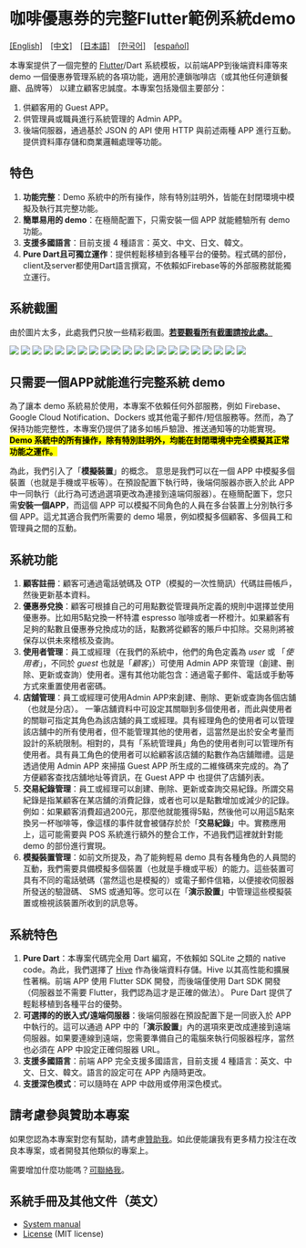 # 咖啡優惠券的完整Flutter範例系統demo
[[English]](README.md)&emsp;[[中文]](README_zh.md)&emsp;[[日本語]](README_ja.md)&emsp;[[한국어]](README_ko.md)&emsp;[[español]](README_es.md)

本專案提供了一個完整的 [Flutter](https://flutter.dev/)/Dart 系統模板，以前端APP到後端資料庫等來 demo 一個優惠券管理系統的各項功能，適用於連鎖咖啡店（或其他任何連鎖餐廳、品牌等） 以建立顧客忠誠度。本專案包括幾個主要部分：
1. 供顧客用的 Guest APP。
2. 供管理員或職員進行系統管理的 Admin APP。
3. 後端伺服器，通過基於 JSON 的 API 使用 HTTP 與前述兩種 APP 進行互動。提供資料庫存儲和商業邏輯處理等功能。

## 特色
1. **功能完整**：Demo 系統中的所有操作，除有特別註明外，皆能在封閉環境中模擬及執行其完整功能。
2. **簡單易用的 demo**：在極簡配置下，只需安裝一個 APP 就能體驗所有 demo 功能。
3. **支援多國語言**：目前支援 4 種語言：英文、中文、日文、韓文。
4. **Pure Dart且可獨立運作**：提供輕鬆移植到各種平台的優勢。程式碼的部份，client及server都使用Dart語言撰寫，不依賴如Firebase等的外部服務就能獨立運行。

## 系統截圖
由於圖片太多，此處我們只放一些精彩截圖。[**若要觀看所有截圖請按此處。**](doc/all_screenshots.md)

![](https://lh3.googleusercontent.com/u/0/docs/ADP-6oHn_N6g_DFcC5k0ILv3zzC18srHjQ4kkBTCgYz_yGuwvG9f0vB9fwUARsVWJV7IgU_x18iyGNTD4IvebQYGIXKNdmnuu2R5R8gUBP581Mu0DcOz5qam3WB_655d4qkss4A2artMa1Cx-DAehzx0nzqzccmvRxTdAUcYs1NPpLfbB68BQ6oStXrz_vMfi60NT_pQjIGL8ewYDPwNmzboqbp-SXpaSTCc6TKLfxNYDBJq22IuLqEPyuVV3-vdRseBgNDU1QaWEm4W2Q6WN66SlS-zjjYBEZzrZrLcyM1WUSSUko0aRBUBbNYKHE5xZzWuksGMQn-Ui3peFdqFckUUB5zzmUWq76jQ5fjeeZsOAaVYte75jffeEltw0ZAkSzbvBnN_3RMT3FnctHVBmJn04zaq7_JxFDnXXceXCpEFrNfb_kvRXvk59XPqO4NNZgNQrE-8vpZAXJ047PAxJrwWWkqPKYuFyBSngnDxS47602V4EZcyt8P2B67gjpvnMpOD3B9eZMXsm7pmmbH8pb2NZHwTVY0tocL9uKCsb8nOjG1eoIGRy6Do2gWRkP46kmn81GdPy54WkhzRE5YGuKrXFoke79ggNQ8_teVp7DeG8PP-KQOg33rjVlT10p4aiXP2yxM-4JSrWQPDpwUN9-pzxRPKtLXWGhsD7C91d8LgAnxW5_kNUdcz25guszUVYH7MdF4gRbtekpE6TmHQqkM1GYV9p6LMd3-WtagPU-GMrrxW7mYULjs1FzLrMfX5eV1wc3aVQdcEZ6Ba27VjrZslzFb45rPizMdLa3mI7cfvQTnnFezSpktdUFq8f7iBIQH_4_-xnQGDNLUDsP4puvSBQn8jFdspn0dzTu9uAcwwuDWn90S-I5SbTeW5WjBber0SyTyCOO7lI9mo5p5yXUsoy6scUVo)
![](https://lh3.googleusercontent.com/u/0/docs/ADP-6oEaXOhslWBRpw4MuP3KuEVueMxIAdUiQAqHxsFVm7dcmxXsl5szMayK5AMDMVtH_PA1kCx3Ka9AhdAyjKYtsH9P84Y0nsV9eEgp432_E_mCMYoOTzwEhX95z44u683wklQN4uX2WVDWsxNkmoXGTqqLGr-UYPpKH9nANUiW7QOsw8D9Lv8cEe_IKeLPBi2g_JebnFHwz1xnlGR1BodmFJosW_7v5nVqvd05JGXwQk96522w2SpEaoFQhBA0_gKC-4ONVv86Q2SeS1vSYdJ8l7-y0a8nYLR4geeDQhi-QIL-By3ybxdVri9gh77Um8DJuW6Q0IebVTHYP5bDPfABYvnUhIlp4ZUwTxZEgCvHqkIEyDzViG-VBRfClcBOP3YJWz9N1bn-HmQzzZNLAJJu4fxPxDgR8YrxtOVztd2lx7X7YU180b7EX6xVkZJyrKkevc8d76TBq8JCVuGB3f22W28CzHEu0ZdFDR0SGuzHJUS3zJrijmf-FXJIyZ6e6R7KfrgZ615oUCo4V0PQEghoqoJBNWQfnlEEHqS9JsQJABFUkJRTE2JR78lX16f3cqAG4ATSJLIeflt9QYJ2o0ojxP35lazD0iAzK5n7TwUU658kom4R-9itXmHPJKbuPJdFrcDwWdcSKrINzRsWe1xw9HW32L8MBDOSRe1gJdc70Vx4NX1pwbD3oSHGP2fGpg_qD1k5ogC2YUroDOXhxADEdajtTBEIyaMysMAUb8tqtVCFjr-S7kZz9i3WM95KvcvS4okHIWVBtFf6ihjZQeo-8W0Uv07Jp6o0YdnTECJFy6ZdUFk68q9hpkTi2NjCiwFVHSMmas5JWjo5-69pKH1K184H8WniOCpvkkFtsEmpZ33Y5xWzHyV2lsF6TQiUNk5oow6C2MOlHXvbQc5wxKGdPV7y3ug)
![](https://lh3.googleusercontent.com/u/0/docs/ADP-6oFU2K93GWDzwPI2uzs4DGpYBLun-NnXbkqsv82WWIdOiAo2EEyQb15-2SVwgmaGhgQ54skgvhdoXFA_GS6TlBz5lt6kqS74hxZDduE3l-spi25T_oCmUsyCpDY2Fwnwid6pnklwzI0rytilFDxVpbbrr_4MseBABCvGHDjdIDPj1FxwyQEgFCNRve8KSgLO6XgevbNzQTb4bcC6WCQkITjbcfyIAcv6ki0v4Srtj0hxeAXPa-eDaYYBQeJADDxdQNRXH_h1BFKDdzcf8WafzUQid1bVzb8s5nW2JZwFlYqejjMnz2edW989oBT2YpED7mtKf41TIdf2q9bdLmS2isCxaG0cEr4veZTYWHZz8Q0v9dDFE9kqpjfbhAa1YU6sMhBGtS2a9ZSl-4wdBDv7JBSNW4LUVRi091PDbAF5aUYh0mlpbLQDqr3S9phQMAJz66REk5v7E-2Se2LBgidFwnpN7mMT8Dri0fMmeCVaf1sXYH2XOaE_6eZoknZo0OoZxFnIPTbTV4jPwxY3e4lt6R5q3F8wZJTGcZEHGo7AvORnjB5gCn15ktrDeclWHUvSgctl-JEGEa34f8N-sWxba-BHB3S_db-8zNFvZ8TwjbqgMRp0HOYyF7ownzRms6usqfEDVFge9OaX_HI46iN7NkErjcACLFAXrSsy3z5SPhFd5a1sJljFcPk2r_YHayslJy6l0zZh0Zog-ZIvNyj0Ukdf82Cp2mBni4PVXzKwhZd7A3_vgh-9spHapBYlqv752ZYttW4PZAlxHG0gsbCUBSVKdrcsi00noYiYrYTrKUqy8f0VgUPfksEeCLK5XzwD6CYPxJdpqHakRZkkVVuviU1I47zuyBfbSIYzoy3XzFJPT97qNgZPQRWffY4D9xCVO9TO068Qg0U1Mwt2jDvn6KUcBOw)
![](https://lh3.googleusercontent.com/u/0/docs/ADP-6oHbqsTJT5WO53U3RwmT4X8slNU1stJ3tVOmtJpVKMH0iPYhdyK308Xq_RczypZDO07QocLg5zWa34pG8Fs5O1_A3nxv9Xf_TdrO4akWdWFWh0r7A762DUAgkWADdWlLixRGmo_NTd26bgOOjlDFhFPVmjojt8hWKPq77EvGgmPUjc0JRJf8BKwK4oOcWPmJVUnjLbN9oa5-u0s_eR1i0tzgWwG45icsxIBdCRJoNO57TuS70_UhjAP_BlzOPqxkBeLLm74IgKysHyGOGz_RU7PUk49MobtEC6v4BuiE8k52b7vkSJtObA60BmZdXcZSrdqTF-RPL4VTwZmUA_4Iu-rVrmbQk9vl99iAfzQqJNI-shSQHJZNZ4e0IyQNHeTXmpaJU31MAOJcWQtr0CzIDFY5tBjuhEAp2jrF6wZQYogOq43ubJcoo11jZmlaa-Bs_ReqEZXeAR5tbIrJogQtSe2qhCDh9VPHHBGkSS6hQVBK7R2NGVAyvEN4WnOF6TN9XEgYXxraAP0CtO5CZHrz5KxHnTDqml3j5ZLDbf8lWzNS8idou2p6f9Vtvy-mAhZyUck-H-vxvBaF8qGwi5QQ9bbqi7RfkX3nCgRb6gTtpQF6gIv5M5S0spu4WTdR0O2FyJqah8l5YNbNOMeTaAijWjDrGfLNTlPO4wwCMDq5B-7PjgkZaspRxsfvmAX0BHwepCniuKyyRYlyxSMQNZH7AefijkROK2NCjU2raty2F_GhBud48eYZuCtosh5uzfnIijYN3TUUQnWCsq9CCpseAkOBthbP6rPl0-3gRCdm_sU2PdCNw3R5XU0DQdtSidAG8NrFR3feXOFwamvS7SRpCySkiLvE3r9YlT0T-G5Y32XB0Df8rU0XZ0tdqOpeuWwHoMjS3l3xmgn9Q0RzULg1BSmKKdk)
![](https://lh3.googleusercontent.com/u/0/docs/ADP-6oF_lZw3je1XGeghNn_jR9XmGzU5nl4q3sutzBFGZCfmyCCKJwXXx80M-gpK6SwVQ5hj88AvgF_TxM0IVMo3WVrCp06fiplm-OAuSe3GmLyTIoyzBaSyHORsLG6iVZGoCDuEARFSj9J0qCTdEuCOBox-K2Ee7fctibbpRFHWbtECQwASvPTxaxfaxesIHc0pmuiaA641skbXYc2fLfsYSQTRuOBUemqbUsTj8ZkVMhqskhNu1BvLmrluMseh6bRx4a-7tTN1w9SBDGxQBSPa3dR5U_46uVemOVg9oFMw21EuY_MrakaiU1NqL5TH-Z_d_yiIGOtlSf_bQhJCMUeoIIJSwgMIRsjO9MdYjZStSNf4xDGpcv3wIbev6OIf7rdzTrneEJ26dzcUJmgSuKPATO9AYWoueKpEvFSkvOMCC_AxxBCn-em-yia-PX8cJmeKdRDM8N3FwEbpBUqmTuG7e-Q0B_x8Gwdst7VjrJa18PcLdLbhUBGxteB5lukMuhUm7e2f9uNi4F2LiBePfJfo7gpnPX9NQdhvHibQ3K0RAPHhEbhDqug8PAe5G3rDc0kSW3Lvte4BKWCy9i6Chm84DuVt-Ku2nLZRFadjRdj7-3qTemt_LSuVhBwsXTQyMoC-5-_gRCYiO_GN0ABLWDHQy8CPHZ0otE9u0lncT-vLk_ngGrje8NHxb4x2jE_kyD7aqSv1kpNLcn48s4GiAOtLbW2XaTVtYH-LteeGdCzgQ9t9iHonAe40ZPBkkYsLP_2hQPgTzqth6MmcXnoaeLNjZ90w639sHeyDTAabnMDlzvDJrrEski8pYLpRDdCpf2mULGqJHgLvJiPKgD5B-5x4dpC7eStqVzyr0VMn1Cfagmo_HpdXUX1BuB4g89KreKxQH56st1RFr8_7zAyM8L6HYXUuTGE)
![](https://lh3.googleusercontent.com/u/0/docs/ADP-6oFO2kyXKY3ZSq-Etahp8GbTCE1bJHxG5qLVuG6okY12Hhn3KsL-8VPsMtNbTC7o8m7medFol_u0_AF4rojOr6eaZNAL9x2qIaVXemeog4a70RkIOjc0ReoJu-Uv1wuGRYa8XPYbKjDseiT5dnapS44R2N9fGKFnyi6eIbJ93EYqFUgGtO13h5qN8eYgdajRNzGmODSyuzQVPHl3ZnBaVrwJ7BJLbhdg79jAPv_a1yNYy2cYKKOzi_tIHrqVfgML8xaaNfFaMcRf3f0K9m38WftrpAUBe7yBnQ5hisVXWUySqS1fm2rO_K0KCOVEtNhDuo3C_WZvsKkjNn86xTN1Ulq-_g224zvbNtpGqHYkU0G5xY_r86FYCJ5sYY_IGA9UPikpYvwG0MKJHs9oqdboQlJ3Gk0zXDZh0mUDKqI5NaWlRvMTNcBSxQLOwRy9Lc239PMu1ZnSZA-pBvWy54KM-3wa4K_LAwEP8Xk9TcikxaGCH4ZsbzjPn398mGZLaNTVGUHhY34SjlBpE8_gq_TqJTCmHmuBExmzbUQR7eP1I9TLGZ_Mx1GMYhlkEDIWn1jyE5m5DpzycRoWL_-8pzcPzYIDtzyXYXGNmRvpKx89Rs1kiuxqXytEQscHkhCIgfnjwp4Vugj_9luHNUwG9uGNzlBp8obhBJEwHlrSzJGXSvmfEFBWcVit5xxJeAGZmGcp9RXHtbyQSOIdSup0yQLqABUXJ3kIJLW7Z1Z3jwrKDKm9RNjdd3vKQ3zdwRtz3Pc-NfW7B-hAwfVXcGAaR4tZyBpnTalfi6JQHetUpmWiRKM3y_pIz2eqgS91_h60N_MN9yxrOWop36SKd2GYUX87rzGmJ6F6ZseXNjlo-grDEa72DRFNMYhQ9kxxAtp9Xuj-5gzij2Xw_62yMyjFrOu-XA7p7I8)
![](https://lh3.googleusercontent.com/u/0/docs/ADP-6oHDB9dEXjJf9nrmOM_Vji-iThZ5EVCHombigDHlg0n-ayVfI72EbOtkcjIzzlefGniq2Szx1mqWb-6EoB911dBpoxlS4SkrMPdCPBvgMREByutMCzZB_2QMNbVBVzR_EnfFNZQuSy8VgTZETOlLmi7YNAkYd2qFjft9U8wC6gaxuNgmQwkSfgrAi8AVIImaAR9NkWsS8ZT3Sqtl_J2g3l_v45_SlJzwSuwIekBT_IPKMxLZkaTNmlLgH0Ou46ELUFaQzfFxzyQ8LxejZLSLQmReVecfVzCpdFi7uy1RN_fty4W4jY85wpZoXq898dloxQ1jGrTlz2xqi5qMFQontoYkd_7UCIQASfIyLRHQj8MPHRyIJOkxc-Fu94Uagv4yXDoXYnY4udrM4JahR5XoSlXbhK8QHyQMOdFZP3PUisC7GIa8E1er4zOENlqa1GrS2LrjyzUbJ8Po2_w7Eoel21nngKwbr0qcbhl1l60d0IebObr1-DMQEhJsQgrbFjmj6mR5ORdbFTb_73vb26uQQCiCS_lIhIwd-5v5aLTLRvr3Jm6idIfV8_y_to8irJ-PFxBkW6NLH7Yz9cIuf1BkAotH8AQ-_ypRRT0nWuehoBFyMY2oeJr3nQ7B0xpmKPRL7nNJ1KYiN0EWEoxrVdnkajuozdJsS2226sqIH4T1J8C0AaON10WBm4U5nojHMMjudonjjFewuyUn9qqzImd6EplZQA3-UCZfVq6AzSRn9g7tORmbE8EyBCycYH4Dqc6OzAaUou9slIUj6GQKp66stasLGOVbaSf56oyazWScgACSdY9NkojNdEafb1Uyy9iN9Aqk_5Zepg5U-WZ4nqz6_wFjfRlmbWAPJreS1SOk7H3aKXuNWeahgrC1SkOV49VDxSc0ZXu8ikhZZuXx_33Kw7pOjJE)
![](https://lh3.googleusercontent.com/u/0/docs/ADP-6oFImgCUTdEiCtdsPTqGKNdziHSM8nordKfBnH_MoNPnTwZnFvyIQoAZOCT3Xr7zgTD_mRyl95T4uPZosJ_evclvQzY5Sbm2xcXshbnEOdiZEusHTn27Oxea1aSPcmdE6VsTSV1uIgJWrNFRVj-MjbHvj-Z343BPTyRT2BL9EkNarWn-8PYfU7qyK8JC4owY1IsaWIVM50nIBULHMnE0hNJiNngl_a-Cwazo44YXwt2rAD9O6J3FqMqM1clFA1j1z4jQjlMJzGfuAfu5v8e5D-LZCfg7CnF4_BCr_D_89gfvHprwQOCbvpWnsPHdGwBq-Qxcje7iUfBZwy_3W4lRXjcUwu4j3bQfiI8drZfyruXoZnfgdKXZ1SV8QB0s3RbBZXtTm0tfX_P1KSa4OJmjKRuDectCkSWl_goGgzL0xIodsWztGI3Nfvl8aeNq49mvhzCegyOdNQET2JQ-muuc_6vNZm-4N-BKaEajgS89cfB_20zy5yJKjpCwhxNxTtJQvUMJvXxH4LwO6N26WxcrOKgtr2cE4whhsSlJnc_YXgNONsV3i9nNcqiYW54r6a-m2kIwB0Vy_N0B5WDVSLHx02tDLoAfebyhaYY2u9zNdss5K-rR5WHgWvm8mGZGF_ZcJNYrFGkokWrWE2uykFcUo68Ciec5aifrqH-GjO9Q1q-TBpeEMtREIKa-OPBKk84Ybrt9UT7-67uXAOmOVGN75Yrlu-C2EZd2iF-J7e3T44jLdcCvGrPVU2DJxcjVB-o0EnYLkgTcmDF9BoW639UFcNDU9PiC2I3RIlySTChK-DWBcBggvHLaWDgbY1L3yvHnEClkFJyfKxhPI8kfFe-xOpjvuNMCl6kwKzfqbxeBmjeZVpmfw0yRCuvQPFraYvLvafWrXoy3K7TaEFDf6FAPmL667UY)
![](https://lh3.googleusercontent.com/u/0/docs/ADP-6oGV0FTxPCCtOdSPqpjOyO9POuN-4CrUvaA3A21qMux4Zf_mlb9B0iFXP6wu6GXBIOYl56IqHfImQwNVsoP1RMn78fqABMWTeolHk-Mh84iTv-ejTR7lrFgVbdMaRmF_22GOmXRJcJoqvZLuqSswO-eNwRF_kGb1BIz7jUxrY7y9bi-qW3rIOAKENXW0XVxMDzi7k09vnJT21JO7oPISB4BTq5rpJQrqZyFzn3aR35L3bsBhR24pt3AaXVBRynPAE10RV9IY2VLmfeAUDwS32Zmb-hIpfNd4QM9SwOmm_0kDlxzMPtA5J-Kp6kg-oQmms6d83tQQ_5yOckONMEPO1_EQ6eMI_n-Hc912TubatPhvR_jDTepyLfdJFRrMR0r_4dPtIs2mEbCwU1eS_VrCWmGq0y_Fh5uVQZksG0c6L08w1WZdIF83gzkiMrEg5sZZp_GHujy6rSx0ppgkBxrbJO7O20qzbWtF66WAQaIgcqK2gnQAEzGWr4dDynVj1B9uOIJpe011h7mpLJFPibeKjt-r1Is9cjdls850ZFA5nscA7pjYclsVxmhShcZznLEE-Ox1mTaQ6rZHOTDEvN-nsr9CbVuvMhBRMAFb1UtgrwRDLHgp1NOJKO_NsdxTqg28uUODNP598EvKh0-tOtmhLutbXGIhDf5ESW82XON-kMCUYYY6wJGHocsFaR-FxEyIGkHIX_0B9-lh54CbWpe12ZzP48XvWqk2RCNCdGJTfjQF8qCr7RGwXiwuaB20vsaJCegxRQMzyQDtENCVg6yC48md-06U70A45UbAi09F7itTaVSxNmEaYqeonDoMzMJ2FtleMLN87IcjZbQ1vlB6wM3suTKxXeoO4zhkeawz0fns0kuigo0m3OCcrRp1Iqfp_J3qHl0t8adMnW7Q_7FwkG5RwFw)
![](https://lh3.googleusercontent.com/u/0/docs/ADP-6oEgez7xSVyPRfKhuZmD53ksrTo1G9gcHmX0MJuvP8jf-7ZR-9HrjmDlBE3HXuobw5zl2TvpwfBgKgo1SfBinRf8mdkaHsrcB2whc5mJhv_WaOPe-QwPZ0NOWPEWuoA1qKsdDnlKlQDbMAQYRY2yH5m_r9HCHu0DQFMSqKP_Pt5LBvF2a0Tin83B1ZE_R0O-XcUFbz_DQ6S6AEYnPzClxY1Ct6XJs8AN_s7WZ3rMwdZaj7ZE465dIWOxBv4IXNFqX3MixBon8A7oF8eizS11YK_Zbxz6fih1iYSgMJpK5D1IfB_8mYyG1jLvqAfjR5QO6_Y8sMCMhKTN7MmJHtte247WtZkPv8dekanKNwFlxmpylmW_pLy8zfgzbpgGeZr1QgaShZvUhTp0vFhWt48CoLH5vrrwo3hzuR9UNvmWE00drxEnVWz4lc9758ub_6oqefeqipUENf4dSskNEXpxERZ_PmTU9eSLGYp9oxN3vQOjN0rqEasP8Xm4_1d8UyhJzmv3lfdt8yD1UZcmWsIZ_59Cp0v6n9JQNEkANzRCbOIadbjNRXNasgg2MPB3tX8e8chNqQxnNVgRHE96EHUPWjnmavyejo0m6fdjfHSKxqwepaeMojokgL119slFnFkTiSXhVsVaXOiqTiLxBOFgwy7Bfgm_d8X08ju6XNhKEv3Evm0t57CX-T7PMJkEFHvnVeH7nsKdhRFG07qcXYdEeXD5v_tH1pYq3ofAcdbWNvSt8-9kzEpUmpKe6_CffM0Q-uaflszxtnCkCwqC9h3qxjJKrC8d9Wgm0rPKRsUTK1xbLTB22LR796Hzd4uzh9E72A1-QWZXdhsojtbus5PhtJEQuNvC-ZAnCGwwbRRpwlZittoatew-KCrncnWoQp2f8I8MBgUt0udWEFycP9nZjkcad4g)
![](https://lh3.googleusercontent.com/u/0/docs/ADP-6oGpErF7AcAduD_zzD3SjbaZQpLj3yDHu3MwERrIeGcLIsjyKzBd5IVVbTeqPOWv3PDnR6DXh7qsILnI2LdSl9Iz8hJB9qIAG0z3G3urSyvOxTShiCaKTQR2dgMO4OfDsxOQ0hB0l8Bor-O0Hxq1Y8oxEnOeHTb9JYDsStrIbjk10QL-zZbtA7SSr_Z24xpH5PbIlmJhj7BMqUSA-ITH_RMn_n24eeiJxxfgeWIe3rFSjtIJiOAhlGfbrccoi075QtyCO3CgbNiW2L8yy8MGRyi-MfmRcqLNJhf3pY-fiSPu0eB0f5TYZUKi7h79G05UICtmlW8IU1e2bzEb53YouXpd1P3uokBknm1s4RbbziLQJQYph7Ne5SQvHYBrdvYnX9e3nCIFgVV9ADoJqbLykkar2qAIiIsLQ0fVytaYj0mR0mmUpRH1CbFA46NHXmSUrKBzv3vrkDoGzVwRz7bO_JblcxfwEwgtxRo5VAaE5E5Ygp0rTR4GuTUYjtxML-G-I90yTHUUrbFURCinBCrXnlrUPL0umDdmkxLjPohJf31M-xRPspzTlOs9QWrby2fjMwGT-0rDXuWzmDI50CvZcxS2VdqdsbYZaj-jb9WblsLXZ8nKR5BGlNQB03lhwHx6g4NrfAJQItfGCjXQML2pIOoPGmfh8qjoeJRt0mezmjnceNjSAp_uznBfv32cJS4UgFrriKgl7oJ8dcSNNUYfSFHJBqUbfZtX-fqcpKFEw7EJJukSsC08ezhRwTxtWBFYzmJQIGrg2RVZaPj0wPRePF6EEw4oj06pAAuNBgnv81LLoQ9BpnawInj8uSWNh0_eItVpOpTSrFWa3WHRyn0dTxW6LTlnjQck_Edw9vvRW-9S3mu7S60liEpMisFCNZI6Hl5KOFk3EOTMqkQNh-6FgedLsec)
![](https://lh3.googleusercontent.com/u/0/docs/ADP-6oGGjATPOsy8YZVjG6pMoim93-Fy-cUyG_qHys4pCxJToihTyh6MU81fD-E9SAffekWniQKmyvERUVCEbFDIClZhnroV_9J2WPcnRFcoq3E9GegRYh7ipoAIFVqDx1MPQiuUM1TsLCJIaz8kHMtXpvy-bTKU5ZItnWxwnWWiRG9HDcoYWoF2qT_fHzs2pVP7bxaw91xQ9AuzaR7P-Gf9elP2pP9GWBcm75ADgHoWCN17flXwl7bI3jGCUXeiSLm3norGsK8icTjuiTrZLT8Wnrg8qKHZMG7pq2wuRZEmCZ1lWSrlU9JcuZyI_U9w0oYtUWxsHXY8vz5QzaKeukiEY4eS_BXyNg58yVanpMNnlxKmNJG8LcEDl-VXLxtP-wFJW51kNLNwInXqKzIZqbA7nNXn7zop6eLtB2FNJLsOJ4rkxvZ-DHHLFsHgd3rmvqZ5AhtLmEiE8aWq7t-PkF7NtpDbJ6ZID-yTQ-gVr0PBclEokAn3M9EB_R1B9TKDR-E49rnsJP0-Rzi4SkEZx1HTgvegfnWyReQfLoveVc8flfikxnF-LnutkBxcct4w8ijto2Gd_qfG6WroSF81ooimZUokAVepCGoOFaUxw3Ua4aT126TBSgEIh3V9FCkK8fN558lrTlHBrUlwVTTYUnHnc5g4e90Ht3RLJ87wIAed30MwLgOzjT5K3sd3NnBa_BBaOirCu0teNmnmcMLaeLJ8zAOrHP5TP6ia6unTwu1TlrijTrva4iVpsS0JW9gZt6Mei6Hzl288nSO47qg7w4F0q-jrxdWb08OkTFtK512ev-we56-CmfU-Ntu0F9CD6_3clQBLRP8Atdj7mvu_jc5b_Hz8o2K72_3n4hy5lOkKbIiPBV0b-Yf2SxZz7cYzC1vsMK8d7HCDlJDwyBRiDQE1cOPlNzM)
![](https://lh3.googleusercontent.com/u/0/docs/ADP-6oF6nBo54iaE4dPufz6qNkwq1akdi08GtZ8iPXtNYJKoPa9tk3S6P8gS3KX7FbmA-xkNslLrLjpHY58lKKvkcxialn8CUaUWPKjrv-TWcXvuq1TsulKqVPVzSUY71bBOeoFw3Kp20MMA5nE1jxfN7QN4Blm04LUjl7Nmb5p53sc-iKhop6zGrj3woP-SMqSLd-gU4RwwtRXQ5F3SpAecq2_qLLnZYzmaP8mjdJoKxgwqE3sxZqRWLwvN_ZaTEvIUbQPw26JH2gV0X1VuZX4UZrUSQcA9H-t5Qxyv6DDbt1BdQUyvXbb9yPE9Alu3FCPJ4V-mu9cObpBkmvKyaYwCm4Basrxh_iVbi9zEky4gxpDr2PYBJlP_j2qhC8LEYwgnDBwY6Xk8s77YBxfxfixJGQj2N_S-LhRFFicGuqoWpd42sReypTufLbWHOQ5fXTGvuieMV1dmlaU3WQZNBeCqOlW4hO8y4DNjo0_GE7DS36UQucBFqI8wk_9WKXi4Ibky-Wkg8F3NLNc-QSbMdCb3TqQxly3vwA8FcvOyHs-lHs9og5MCZJ6SYj2mm8WRsO4RU9voJ-mOWYQwGZx3e7mkLypvanfU6Glx7sztq8xSy-F3fnvGuMQqXbzC-l3DPSiXti1NZbjHi_uJatrqzY7iFvFmou8ywmZzIPSAuqHlxzVdkCgyXxSovRwJp5npLzS9T4g9gua9_WcMK62aCTeH_d0eaYYJNfo3CtqMIQi99pQR56zw5VDd6H9iawEA-n8ig4pgDm8vljIIG26O3tJ4_U_FIHAXy01p2w3Ib0MWXPsljOxtr43mM5L32kWAdcDyoldyofQatvtE_HIjraBtCFX1ttywb0THU0q5GgydTTWMvqkud_cKQg4EsL1XWewG999bdwX6wSKknDPAahKJryzI-g8)
![](https://lh3.googleusercontent.com/u/0/docs/ADP-6oECIoVbXa5jBGUX6l_yLX7rWIaK9riSB2Y43_Z3IWsZav1PxuKq9I6Fe8g-vvUrza0wBZkLr3WBOAj3L46T4ffClagzbDC0VqxCMwzpG3c4ELukitaS4akNZY8FcuDtwsR3LQtbJ9ZK7O5nhyS7oWsYftN3PB24T05orcwC-ZcaM_pq3O-YLuF-8Yuw_iMNTBdR5Wd0N-lZZRI2r6iDp-JMCCp9eqOiyIYAyU-zj4hBqa60TlFI4O3lIwQVIn8Fro0wayQrO5LGvjmWYze7bRCqSgqxL8xxb1EpseiTgLxjDwnK1jxUWHTNx4rRRpvwiWS8OFwFFUP9ha8aRa_isPP2An0e9v90_yQW70F1y2ptTaQxq_w3Zi-YDFO6sScNVgwOIEDRRqjelkA7udvdzh_xCMcrsoDvz3m78Ea07ukPwQM10n3AIu7V-BrbO_VvRNDSNL1zbXcAwGkBGSSq6X7owb4zqjUY8TApXCKo55jXhfSaAI0KwupzUeNyTWxUo2VVwrn2YzKxMN0GHOFIEGjeQAnwz4KI24bIXQO2ZjBApPhbaVE8Ss4EI8PfdHMbIbgzjAhWFnTRJ4gVtlcB0B71ywzx0WYWPxuwCTaETq9O40JRsNkWEFGPUDCzCj6li6jtynW0-5TJfEDDebl_7gHwMwJYro4G1SDfC38O7d_MeCGl-KPrLsrnZwokKbNhmyUgiR1lBdljEDlhYLUvjvHZiFAUGShD-l4Dlj0-u-Wu6gICkxqI12L7GFu7C130wiTHc8b5cJ24TGQIYQK6KAaRP_mdRW1ETmj3WD7pkjHbcoQjTSyAawpOl3WrjwFOOAKJip7dAb2hpXGHBlBNglP2srFHJHbi1E8ilTpz1Ru8FPyk44hRy_K2u8uvITAl_7AG2Oi0WiAnaN3qLYEFZdF88FQ)
![](https://lh3.googleusercontent.com/u/0/docs/ADP-6oF-213GZX_12Y1Ld-TL1LomA225q45oGL3SLQ2dCGBl-ou513Efv9ASmeQZhtU4U0MwxzqnoieXdjOAxbc3JwAV7LJ3M3maaInJnMw5gAI022Qqz3X2RbycAzYvVEyV_nkUhlXtySDuIt_a3iqTMBN7yq5zaOHjF7f0r45vPSzcEPR5sfzXDiiylqA9MSnmtwn1ZhmMKybdRsnjd2yb9xvAtumvsRtVeRLXDH4eohZVcM4G3JKzW1Oot3KjohtkAsHgdOz0u1FzE2gvqv4DmUjv1J1hU9cTqyMJCvehMgzuGvXdR9VSNS5mTlD6A3EsVWs7BVXmXtSZzK1xGUo_CSTbjCdezJHrDUQILtPmc0Bf68AR5YdLYd7hHUyyKsJ_ScVK0cI5eGVz8X2Lb64RfWK2FjgQlvfjuFYW6D63GR__NKRgcWBPwk87LO7yUoDcj_IZeN7NVI2xvOCAYNITpBIHANCiQstpckcYgC8J8KZnznpZhXVG6Fqk0tRBXmMl6MLTn60sICyGk9-afU2QchfB8zfy_Ov0v4nOcgB_5eD-0M03QgSs4Rm868Sf9db3MF6C5PsPjuCiwQnVMjPQWUbDAZnWXtGr7jTER5JV5AnA8VAgM4ldr2KLSd3OU2g5FxL0zMmPicWvbI4Em9sJUxiR0jQ_KBB09n8RWj0nbhUm-SrGL240Rp-aiJ2hrxy_rqbxXtAPxuLbI2fMJotSUiQFJvs9v_e6nilqmqU8fcOsvUec_QZ9t-sJWOOtNAY5EsfxEkbZBnW46uEXI3l0xX6VctRXSfR0ElojVhJW3-mSrBmK4W8F02IOQD6zbeXbNFyzg8oilwmImW6jnIoz4-NhnXCUHU1idt3sI2Y-U-RBoRoWLcnd_tnEjlpba6bRwbFIwD0M3Vj6WNFMgWJSx70WtyM)
![](https://lh3.googleusercontent.com/u/0/docs/ADP-6oGX_Ew76_sYOs3948eZ3rGO6jsTxPUfNRAB_2G7NsYtp8Ij1tF6nkKiH_ol00nbjb0vp5o7UjjMuEDPKVpAXT0rL2QbW_j5vxqkhyvTzdYwlZatjBfNLJzjJUI-4Bdfyiaws6JTStAu3HI50yLvd-tHyjCKxhuI_3XlYXHh2xBrLeiYqhzuaQPS6HlH7RYDJA2sVn6ZhmC-RJguFLCiifMQ84aqLCYv2t9lqGUBE4XiRc03zcewVF_DehUUXxdLVYomNNjg6rQsPFTUwEdAh1pg31HAQ7dY-hYHM7b5PP8WYF3NFGTqPRTFvXWvW2JGyhJAY4ITeqWQzxA8iS71sgXZ6ibuHnpHqDMaCnzQX6_tQZsisaNlnUOfakgZYAEiTUZ0LXoDB5pCHpL995cSRvgqlWyTSFppG4Q0k_uRukirDriI95Fc7u2n74ZT4tdT_qALNvwW_M7Y6aH-nbFSkBqTMMcMWmIB4x6xXP7dnvV1VYR9sRJ4Kq8zYK-D1WYIPRxUqhGrT0wmpv-09L066EHTLLnVYBsl5qRNrJbhSzdW7EzZiHtKPby4cY_qVoN5Kk6XHZWhvJdmQmB97mc1cWjFSDfTfnQpqprHsm-MYGSVQ1T8KQ-_bDjoTcx_027phSqIPxKLLCoWMAm_g4JF62yRG8UQuwUQKSbrQMi1Q6pPcajyuXPDy-iNSzfH_KrgSjCTYTQLYjcHsL6HZHHxl5WHKZEweAA2R0qb31NDhzm6x6SEG6IVKKfxEl7_vd7eELEEY9EF-W2PlCnT-vroRkjP2io02fePzxPcO3ZAcrTuuvzHwadhNEbKEQECQqQt8_84mophxCr8zKbVAVK_DulDpM8slAAfXCa3IMN93r8fy_7bFef9-j9aIBks8RIgZ1Akdcqpd3CQoKRv1NMv91ZzJ3U)
![](https://lh3.googleusercontent.com/u/0/docs/ADP-6oEywfdXAQqdYj7LSPK1Q4m86QNkOFM8a7ge6JkyQIsEtTRcj-usshPENlkOnW2LUGMzIeArZM0QmqFuVCCVn_fpmiGwWqZuQKMYj602_gD5v247CCTmtzJ_XA0qaY9589pGBtqVmJfP1DTKGMjyHOpii0U37aQ0YIxfomv5yNk44fHh1MuJy0467Uutnz3sjYjxaELav6WMW15yFm87H446LXV_YNPxFBaMwwLuNJsdsSI44MslD7WDSQQUUiEQSz801Zgqv5VziDeqnTkaHqLXqxOCx5K5wh68u8yngXSm64YrGeEXpsjjJQ9uLHRI3V7yEmNaTS05gml9CG315aYstYBVtcn1mSRnX5qUt7iB3QmA-qT8dTF21Hxdj1K-fj7FcsVmWeLT7jQBOqoAHcaT9w0OkiSmKhrcuNM7bNKdwNS8duA5aUMtGzG_dKcfVEk-7t08xQWMMObFO1TGk6A6OxQTx3WXVD3lcjoQSlMTQK-vx1yyhcMtB8m5iqPjyMgu5P_q4HUx_XmJ1WYZ_xrvJkkHhfbUjqtlrxsBWwci-TvkO5EmRzCc73mnUXnUVpG9cpx6OBVPjOQPAmkDoUReQjnxAQgUptlG5Q0RY5hJ8qagbbJg4ahSTbo9W9Yy9eljBfTSjSbOruywOlCifIzBs_RpFIm4mK7jZxNyGhxB_SKvB6AXWvb5Wc_XuT58LZbsRd6haTdIstcGTIjQ-rzGy8bMYH4QGlDfAaP2JHu_Ljegb1CICg3EB5YwYNUMVrhoFZgAKCRgNNlAQRIGz0c7-6lwif6fV_z9bkyr6wfUaPe5L8Qpnvsm1Nc04QCtVO2VUz08H0ot4YrQnTOwhJmj3RQe_t3K5PIaFRmhJkcyLpFHa28rnKff88eIJ0MBz89QFSU9UctQFNGskkeQfezCUz0)
![](https://lh3.googleusercontent.com/u/0/docs/ADP-6oE9HwlKfBKb_iHdiwz6pqBHgIhJW-oQ6-1tXrnmDbP2CjECFhNoL3g3WhkpmiEjI8h3kQofGYxeDrizSpujXSpHgY25GG-xGkIwKeREU4e_I8z6q9CGdbviDlTFQYnMF8jI3X-kDktsFt4J5WBdUS5LfXFb5ntbFi0pwB_bYlSKDkplPVv1SsEZ_f01bHcibW5bbeiS4UBNAG1hM5fBLGCv7_cK-027TbjFRQaVYGx6ZM8oBGurVRZv5HT6cw1k62Ptx7n_Knfel3_5b_3i4aneiEaczu1U15o9XpPQLEzFZUlMTRz3v6QCo7G-gLjpdR_rtnWN73Nz2AWvm54vKDZNOFwPIcdLmIA-I8l9rs01DTG2_xw_7damsbCu6VQvzPO0jYUxQHzjzShLJSuNS0PVtLklka8CFbAFMjSgAOpfnnqwPqdK3TxOekgDrzvRrOhyZmzlHfzPmDDrIksVAyvxiVq5CFD1oxPZsEhb9m5Osg6uJlQ1eRCtstsdgLEmS8UIkb8Qn_E1b5A_Oivm0HomqWTw_aj-J2kC6u2E2xwESxecyUxi84JMDBHc_tqeC3wtt801hWb2uBdpdNbktcFUYG_Zx8EWneANiEIM22U4fSDAyen2yShA52MQfA_HdwRajzrSVinP-Ioy4mneqjI0ZPbCXPPmkrfU5W8daOxeba30E0TqrUtsn9r6z-V-2Fsqpm_KE9XNU87_YZ6aPpvDjkvZWG1pUP3N3Q653o92iaBtV4OW8DYg6nKj8YD2AeOq4IZW09i7X1KKn9Rml6X75DgWrjGPMN-2ITYtMQAY1xJbfeic8xEUxVs2ot_6_FD4iV7bJ8_J8SzL-m7fGvjmj4sWFosLTazXs6NXPSFZH0T81d-JMNp8xYAtEbAUO7etdgQm-lcRykK8_CtCBotV-1w)
![](https://lh3.googleusercontent.com/u/0/docs/ADP-6oGtrUgDSG3XhSiswejw9tHRVzdWffFPWIAMDmla1ONex74dEwp1-CTCZQBXxW7k9aHP83RyOhMepkglgcYtHm6fsmTnzgMweJ6NntRRBsfunrSE-W0WlQRtWpWOh-VgKLwu1ITIefYjNeUJV8EpCXSzVAJ7m5d17h1wB0wavtQilFHJFeP9_8ivQBhllmcw_Sxen3FLvN7EHCIQ90Oqx4YRbw17ILDWIWGw2sK850xSpVG2b6cs2QnYBLB0rSrT_V1KncamctNrxiy144pjFP_E2KYV7p8SGQWHbFs2NqpaVd3jnSdPgEq7BfA9C0wrbGJt2QFlnWQx_UGLRSis2v92mvhEDnx7XkXwYDTR4zgqgaqb6LVj3JtIV4xTeZSm_5fB2wEK1V7JBfl6UlwVUZdwcqTY46m_tRdKybp9GbeZRETDpT66zR9m3m7BXfU9RWSQwciCHSOfFc9C-f3qqUnG0YSUvzYx3NCk1DhyT5XCDqlnF2sKTWdrM9DDCt-xzZ1Mdf-gpKZidEBYeyt1NUWtYr-YDm_OzVJ98hx_ekyuLtOUliWxoFLy80JTSvRoAVxzc_Zm_gygRUE0gL_vkth2VLfPvw4kbVaQN9Sp9rdGTu62-YW2ZX1wiUe5mF0_li-t1rBGhlz2alOAf3Q3SFmTGc8ZtfmeFu2wH4Qit2OKVkocUelug1VVt3I4vGqb1tJQcQSNKd-Iq851KlBpAbgmCq42iKCFYVwA5AS-EMPGfPI5FIgkuceXO1RXsfJ4uoaI9OSn-ChU4XWPFvfPKxaNCt5pvIO0F7iJOclWRowrcBKaeevIitjHJfgKk-ZNp4nPT1gksR_XIaZR82zXjPM75PncQdSRG79aOdXLo0MLDb13T378FTjLTZm8rtdYVSGuoJqkKJ6FRQ8HSFPSq-0jPxs)
![](https://lh3.googleusercontent.com/u/0/docs/ADP-6oFnogXmTiVIF0CkPxLfuwbw08eQ03zRhTgQEAxzXKlv5uNeZSOp716QhVHrTGf4BuSGWcDIgVU6u3k1Zs-Xwr_l2yxXRGLXRH5Xz_64-QxmnSD0hZHZNVTRdREoEpIpnUBGnR6k89jeAsnu5FEGZqx82tm-y1cWwj3mbQVo4p-ojk1nQ4Sas9pzrSdlVavzt5ofPk_pGUwafbUAe0RUSsRfLS8ZEY-NRd0ONKKGITtM5I51Tq0JiRfxjtTGTxqwcPBhGMxW--S8nOgHyxmyseTckozeq7N-I6VOBq6xNvI6oj67x43MaQFEpEhnHGQBMOCSFFQzy6w631twW2YIK_PMwffpq2ZbgiffwrX6ehwkoDC0gcaSobDjs-z2F_uB3evVzHlbAmGMUli2rYxOSKZVMQ0RvfeiLfDuaaYfl9ZR4Ka0nvlgj4v_lcf-sVLCgUf37leghPv9sR5Z0RnIkcxgANCpLxI_dij2QyxD-i1wQknRbzT4KU_1HzG5yDUhGOPxlMS4CGhz0kj6TqX8kSPXmjp_gTDAYwn7qq02ZmpWRlVJaTXjUU0HRnj7lBNMlq8sWJCRqzMlpuFDm8VsyrQz8rVIr0KlMBEOLqBHaGMdGe-5U0R2pzK-rwmiNXQrlezFITGna6V2O-0btlmDqJb3Gt7FLQ4MITLG9YWd-qkhN00EPiO-UdT8zxdHPnBHUqWGegPXvS5dLBsrRsKZSQrq2XJ51fbhSm5Q0FpmWWHWC1boKbz_VAsTjZu2i2dJrcLmZieHKUCS55p0a3y46TufUZrW-f0JcTWpDF7lXHHUANm6v6h6LfFKDl22zBFjn91I91JOC3hJugBKYJGCCmeFwh1meI2-7gLWzu0LkKTNZBKQNCJk3ZtgN7FbLc4ikTF1E-dareQmBCVYCYUA12gJZaQ)
![](https://lh3.googleusercontent.com/u/0/docs/ADP-6oEbdnW1jLf3TfFGuxOQOZRgodKmU49onvyVGKBPwwyD8eWl_S6ZI_egBYevuiYo_ZzOjmqdm5hoMfgWSF5bCuxEZOet1nNMNfUYXDb-ackntv1vlSah_yKmotaHN1CV2R90ETOOr61cT_KwBue0SiKZbV0A1cscBaGyOItkM-1Fxoguq2aABjiGLn4gSKGkw69TqalebL5SOn6crtXk7z-SlS6bWDpqj6wWRug_0Zopfx9ITdkRRXwJSd5uDhPjebyWFkBHgjUyItfGpIsZqTuYW4jnWEtbYyCdG_f521cPfZRYCZAm8_Gl5bCIF91h2e5Qb6amAfotZ9FPfgBIqrAxz53ZAfqpAXL7CrJrNQKbu7haXfuJSP4z5j3YXDAzeZTkdE6fukIs1OD_lv0SACH1SQ3x2WjhOTn3eau8-WhlyYIB61Pj9exEXYc_6EUfWXxcKklnwYpZ2E8lM6uaatbxEq7DwQ6czNeacQhqTjnjEIYKrWH-1YwDkXzFIIIpUAp-IvogQRpYPJ9NgR-VaLaBewkdIFCs7YjNgF5lJTWibEw0vwgNiCdvesLCf7gSwb_fVA4Vg5MV3pLQiaPS7b5w0BupnZQaJXHYHIrr2NSnPJPq4G3dBFsEXSkaIhWErWeFfIgfsfV69HUG6fHxwphOZT2TBVHTOg2hMPuReHFt-qsW9EklPuyZY4qlO4TmG-yaFKknk_BsDzMTQaU6cOTFTEjwvVgVRzhqkXNz1RHGARYd0KIOagifIdgAkluuV9pwvKI2Iu8-A004BBXE-_0Ne6QBB32HYLEeFiGpsDFdS8VDEatpYS93in1J57XxrjqGucKOokZP3jIsS7xMzSXIT8tnsxYyjvRd25PX4012Il8hbM1GErGW_nZh8sRQfk6ghdbj2rtVAK7dvSpt9S_879U)

## 只需要一個APP就能進行完整系統 demo

為了讓本 demo 系統易於使用，本專案不依賴任何外部服務，例如 Firebase、Google Cloud Notification、Dockers 或其他電子郵件/短信服務等。然而，為了保持功能完整性，本專案仍提供了諸多如帳戶驗證、推送通知等的功能實現。 <mark>**Demo 系統中的所有操作，除有特別註明外，均能在封閉環境中完全模擬其正常功能之運作。**</mark>

為此，我們引入了「**模擬裝置**」的概念。 意思是我們可以在一個 APP 中模擬多個裝置（也就是手機或平板等）。在預設配置下執行時，後端伺服器亦嵌入於此 APP 中一同執行（此行為可透過選項更改為連接到遠端伺服器）。在極簡配置下，您只需**安裝一個APP**，而這個 APP 可以模擬不同角色的人員在多台裝置上分別執行多個 APP。這尤其適合我們所需要的 demo 場景，例如模擬多個顧客、多個員工和管理員之間的互動。

## 系統功能
1. **顧客註冊**：顧客可通過電話號碼及 OTP（模擬的一次性簡訊）代碼註冊帳戶，然後更新基本資料。
2. **優惠券兌換**：顧客可根據自己的可用點數從管理員所定義的規則中選擇並使用優惠券。比如用5點兌換一杯特濃 espresso 咖啡或者一杯橙汁。如果顧客有足夠的點數且優惠券兌換成功的話，點數將從顧客的賬戶中扣除。交易則將被保存以供未來稽核及查詢。
3. **使用者管理**：員工或經理（在我們的系統中，他們的角色定義為 _user_ 或 「_使用者_」，不同於 _guest_ 也就是「_顧客_」）可使用 Admin APP 來管理（創建、刪除、更新或查詢）使用者。還有其他功能包含：通過電子郵件、電話或手動等方式來重置使用者密碼。
4. **店舖管理**：員工或經理可使用Admin APP來創建、刪除、更新或查詢各個店舖（也就是分店）。 一筆店舖資料中可設定其關聯到多個使用者，而此與使用者的關聯可指定其角色為該店舖的員工或經理。具有經理角色的使用者可以管理該店舖中的所有使用者，但不能管理其他的使用者，這當然是出於安全考量而設計的系統限制。相對的，具有「系統管理員」角色的使用者則可以管理所有使用者。具有員工角色的使用者可以給顧客該店舖的點數作為店舖贈禮。這是透過使用 Admin APP 來掃描 Guest APP 所生成的二維條碼來完成的。為了方便顧客查找店舖地址等資訊，在 Guest APP 中 也提供了店舖列表。
5. **交易紀錄管理**：員工或經理可以創建、刪除、更新或查詢交易紀錄。所謂交易紀錄是指某顧客在某店舖的消費記錄，或者也可以是點數增加或減少的記錄。例如：如果顧客消費超過200元，那麼他就能獲得5點，然後他可以用這5點來換另一杯咖啡等，像這樣的事件就會被儲存於於「**交易紀錄**」中。實務應用上，這可能需要與 POS 系統進行額外的整合工作，不過我們這裡就針對能 demo 的部份進行實現。
6. **模擬裝置管理**：如前文所提及，為了能夠輕易 demo 具有各種角色的人員間的互動，我們需要具備模擬多個裝置（也就是手機或平板）的能力。這些裝置可具有不同的電話號碼（當然這也是模擬的）或電子郵件信箱，以便接收伺服器所發送的驗證碼、 SMS 或通知等。您可以在「**演示設置**」中管理這些模擬裝置或檢視該裝置所收到的訊息等。

## 系統特色
1. **Pure Dart**：本專案代碼完全用 Dart 編寫，不依賴如 SQLite 之類的 native code。為此，我們選擇了 [Hive](https://github.com/hivedb/hive) 作為後端資料存儲。Hive 以其高性能和擴展性著稱。前端 APP 使用 Flutter SDK 開發，而後端僅使用 Dart SDK 開發（伺服器並不需要 Flutter，我們認為這才是正確的做法）。 Pure Dart 提供了輕鬆移植到各種平台的優勢。
2. **可選擇的的嵌入式/遠端伺服器**：後端伺服器在預設配置下是一同嵌入於 APP 中執行的。這可以通過 APP 中的「**演示設置**」內的選項來更改成連接到遠端伺服器。如果要連線到遠端，您需要準備自己的電腦來執行伺服器程序，當然也必須在 APP 中設定正確伺服器 URL。
3. **支援多國語言**：前端 APP 完全支援多國語言，目前支援 4 種語言：英文、中文、日文、韓文。語言的設定可在 APP 內隨時更改。
4. **支援深色模式**：可以隨時在 APP 中啟用或停用深色模式。

## 請考慮參與贊助本專案
如果您認為本專案對您有幫助，請考慮[贊助我](https://fundrazr.com/flutter_full_demo)。如此便能讓我有更多精力投注在改良本專案，或者開發其他類似的專案上。

需要增加什麼功能嗎？[可聯絡我](https://github.com/cybercying)。

## 系統手冊及其他文件（英文）
* [System manual](doc/system_manual.md)
* [License](LICENSE) (MIT license)